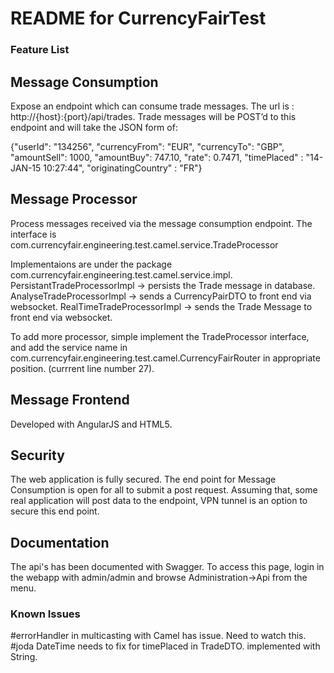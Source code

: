 README for CurrencyFairTest
==========================

### Feature List
## Message Consumption
  Expose an endpoint which can consume trade messages. The url is : http://{host}:{port}/api/trades.
  Trade messages will be POST’d to this endpoint and will take the JSON form of:

{"userId": "134256", "currencyFrom": "EUR", "currencyTo": "GBP", "amountSell": 1000, "amountBuy": 747.10, "rate": 0.7471, "timePlaced" : "14-JAN-15 10:27:44", "originatingCountry" : "FR"}

## Message Processor
Process messages received via the message consumption endpoint.
The interface is com.currencyfair.engineering.test.camel.service.TradeProcessor

Implementaions are under the package com.currencyfair.engineering.test.camel.service.impl.
PersistantTradeProcessorImpl -> persists the Trade message in database.
AnalyseTradeProcessorImpl -> sends a CurrencyPairDTO to front end via websocket. 
RealTimeTradeProcessorImpl -> sends the Trade Message to front end via websocket.

To add more processor, simple implement the TradeProcessor interface, and add the service name in com.currencyfair.engineering.test.camel.CurrencyFairRouter in appropriate position. (currrent line number 27).

## Message Frontend
Developed with AngularJS and HTML5. 

## Security
The web application is fully secured. The end point for Message Consumption is open for all to submit a post request. Assuming that, some real application will post data to the endpoint, VPN tunnel is an option to secure this end point.

## Documentation 
The api's has been documented with Swagger. To access this page, login in the webapp with admin/admin and browse Administration->Api from the menu.

### Known Issues
#errorHandler in multicasting with Camel has issue. Need to watch this.
#joda DateTime needs to fix for timePlaced in TradeDTO. implemented with String.



